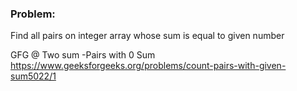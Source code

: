 
### Problem: 
Find all pairs on integer array whose sum is equal to given number

GFG @ Two sum -Pairs with 0 Sum 
https://www.geeksforgeeks.org/problems/count-pairs-with-given-sum5022/1



